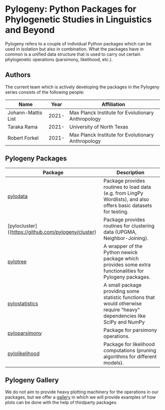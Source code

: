 # Pylogeny: Python Packages for Phylogenetic Studies in Linguistics and Beyond

Pylogeny refers to a couple of individual Python packages which can be used in isolation but also in combination. What the packages have in common is a unified data structure that is used to carry out certain phylogenetic operations (parsimony, likelihood, etc.). 

## Authors

The current team which is actively developing the packages in the Pylogeny series consists of the following people:

Name | Year | Affiliation
--- | --- | ---
Johann-Mattis List | 2021- | Max Planck Institute for Evolutionary Anthropology
Taraka Rama | 2021- | University of North Texas
Robert Forkel | 2021- | Max Planck Institute for Evolutionary Anthropology

## Pylogeny Packages

Package | Description
--- | ---
[pylodata](https://github.com/pylogeny/data) | Package provides routines to load data (e.g. from LingPy Wordlists), and also offers basic datasets for testing.
[pylocluster]((https://github.com/pylogeny/cluster) | Package provides routines for clustering data (UPGMA, Neighbor-Joining).
[pylotree](https://github.com/pylogeny/tree) | A wrapper of the Python newick package which provides some extra functionalities for Pylogeny packages.
[pylostatistics](https://github.com/pylogeny/statistics) | A small package providing some statistic functions that would otherwise require "heavy" dependencies like SciPy and NumPy
[pyloparsimony](https://github.com/pylogeny/parsimony) | Package for parsimony operations.
[pylolikelihood](https://github.com/pylogeny/likelihood) | Package for likelihood computations (pruning algorithms for different models).

## Pylogeny Gallery

We do not aim to provide heavy plotting machinery for the operations in our packages, but we offer a [gallery](htts://github.com/pylogeny/gallery) in which we will provide examples of how plots can be done with the help of thirdparty packages.
